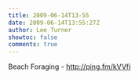 ```yaml
---
title: 2009-06-14T13-55
date: 2009-06-14T13:55:27Z
author: Lee Turner
showtoc: false
comments: true
---
```


Beach Foraging - http://ping.fm/kVVfi

